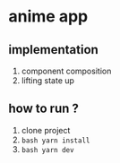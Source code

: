 # anime app

## implementation
1. component composition
2. lifting state up

## how to run ?
1. clone project
2. ```bash yarn install```
3. ```bash yarn dev```